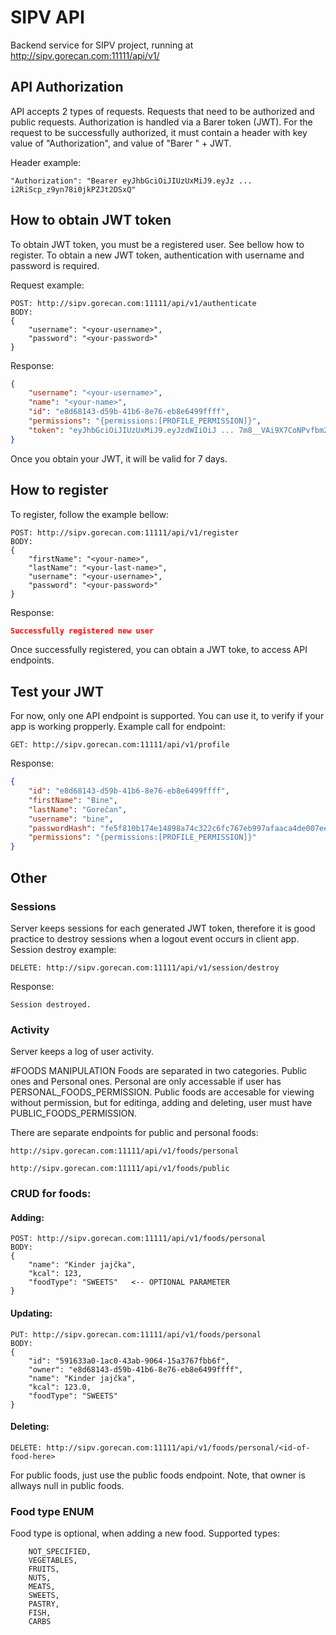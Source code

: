 # SIPV API

Backend service for SIPV project, running at http://sipv.gorecan.com:11111/api/v1/

## API Authorization

API accepts 2 types of requests. Requests that need to be authorized and public requests. Authorization is handled via a Barer token (JWT). For the request to be successfully authorized, it must contain a header with key value of "Authorization", and value of "Barer " + JWT. 

Header example:

```
"Authorization": "Bearer eyJhbGciOiJIUzUxMiJ9.eyJz ... i2RiScp_z9yn78i0jkPZJt2DSxQ"
```

## How to obtain JWT token 

To obtain JWT token, you must be a registered user. See bellow how to register. To obtain a new JWT token, authentication with username and password is required.

Request example:
```
POST: http://sipv.gorecan.com:11111/api/v1/authenticate
BODY:
{
    "username": "<your-username>",
    "password": "<your-password>" 
}
```
Response:
```json
{
    "username": "<your-username>",
    "name": "<your-name>",
    "id": "e8d68143-d59b-41b6-8e76-eb8e6499ffff",
    "permissions": "{permissions:[PROFILE_PERMISSION]}",
    "token": "eyJhbGciOiJIUzUxMiJ9.eyJzdWIiOiJ ... 7m8__VAi9X7CoNPvfbm25UaRE_rh0frwdHGQ"
}
```
Once you obtain your JWT, it will be valid for 7 days.


## How to register

To register, follow the example bellow:

```
POST: http://sipv.gorecan.com:11111/api/v1/register
BODY:
{
    "firstName": "<your-name>",
    "lastName": "<your-last-name>",
    "username": "<your-username>",
    "password": "<your-password>"
}
```
Response:
```json
Successfully registered new user
```
Once successfully registered, you can obtain a JWT toke, to access API endpoints.


## Test your JWT

For now, only one API endpoint is supported. You can use it, to verify if your app is working propperly.
Example call for endpoint:
```
GET: http://sipv.gorecan.com:11111/api/v1/profile
```
Response:
```json
{
    "id": "e8d68143-d59b-41b6-8e76-eb8e6499ffff",
    "firstName": "Bine",
    "lastName": "Gorečan",
    "username": "bine",
    "passwordHash": "fe5f810b174e14898a74c322c6fc767eb997afaaca4de007ee4248d5a7066778",
    "permissions": "{permissions:[PROFILE_PERMISSION]}"
}
```


## Other

### Sessions
Server keeps sessions for each generated JWT token, therefore it is good practice to destroy sessions when a logout event occurs in client app.
Session destroy example:
```
DELETE: http://sipv.gorecan.com:11111/api/v1/session/destroy
```
Response:
```
Session destroyed.
```


### Activity
Server keeps a log of user activity.


#FOODS MANIPULATION
Foods are separated in two categories. Public ones and Personal ones. Personal are only accessable if user has PERSONAL_FOODS_PERMISSION. Public foods are accesable for viewing without permission, but for editinga, adding and deleting, user must have PUBLIC_FOODS_PERMISSION.

There are separate endpoints for public and personal foods:
```
http://sipv.gorecan.com:11111/api/v1/foods/personal
```
```
http://sipv.gorecan.com:11111/api/v1/foods/public
```

### CRUD for foods:

#### Adding:
```
POST: http://sipv.gorecan.com:11111/api/v1/foods/personal
BODY:
{
    "name": "Kinder jajčka",
    "kcal": 123,
    "foodType": "SWEETS"   <-- OPTIONAL PARAMETER
}
```

#### Updating:
```
PUT: http://sipv.gorecan.com:11111/api/v1/foods/personal
BODY:
{
    "id": "591633a0-1ac0-43ab-9064-15a3767fbb6f",
    "owner": "e8d68143-d59b-41b6-8e76-eb8e6499ffff",
    "name": "Kinder jajčka",
    "kcal": 123.0,
    "foodType": "SWEETS"
}
```

#### Deleting:
```
DELETE: http://sipv.gorecan.com:11111/api/v1/foods/personal/<id-of-food-here>
```

For public foods, just use the public foods endpoint. Note, that owner is allways null in public foods.

### Food type ENUM
Food type is optional, when adding a new food.
Supported types:
```
    NOT_SPECIFIED,
    VEGETABLES,
    FRUITS,
    NUTS,
    MEATS,
    SWEETS,
    PASTRY,
    FISH,
    CARBS
```